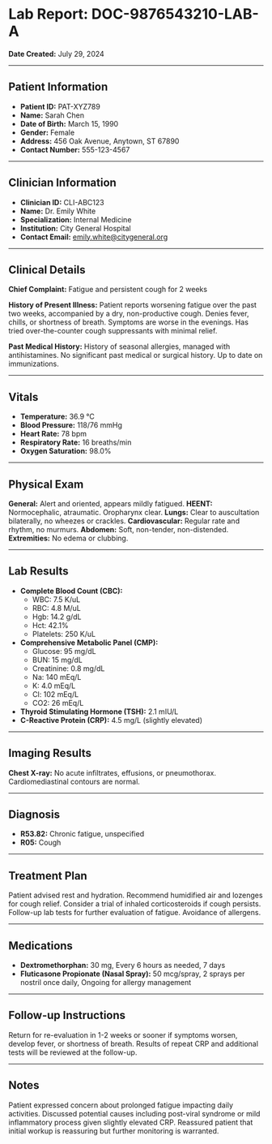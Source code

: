 # Lab Report: DOC-9876543210-LAB-A

**Date Created:** July 29, 2024

---

## Patient Information

*   **Patient ID:** PAT-XYZ789
*   **Name:** Sarah Chen
*   **Date of Birth:** March 15, 1990
*   **Gender:** Female
*   **Address:** 456 Oak Avenue, Anytown, ST 67890
*   **Contact Number:** 555-123-4567

---

## Clinician Information

*   **Clinician ID:** CLI-ABC123
*   **Name:** Dr. Emily White
*   **Specialization:** Internal Medicine
*   **Institution:** City General Hospital
*   **Contact Email:** emily.white@citygeneral.org

---

## Clinical Details

**Chief Complaint:** Fatigue and persistent cough for 2 weeks

**History of Present Illness:** Patient reports worsening fatigue over the past two weeks, accompanied by a dry, non-productive cough. Denies fever, chills, or shortness of breath. Symptoms are worse in the evenings. Has tried over-the-counter cough suppressants with minimal relief.

**Past Medical History:** History of seasonal allergies, managed with antihistamines. No significant past medical or surgical history. Up to date on immunizations.

---

## Vitals

*   **Temperature:** 36.9 °C
*   **Blood Pressure:** 118/76 mmHg
*   **Heart Rate:** 78 bpm
*   **Respiratory Rate:** 16 breaths/min
*   **Oxygen Saturation:** 98.0%

---

## Physical Exam

**General:** Alert and oriented, appears mildly fatigued.
**HEENT:** Normocephalic, atraumatic. Oropharynx clear.
**Lungs:** Clear to auscultation bilaterally, no wheezes or crackles.
**Cardiovascular:** Regular rate and rhythm, no murmurs.
**Abdomen:** Soft, non-tender, non-distended.
**Extremities:** No edema or clubbing.

---

## Lab Results

*   **Complete Blood Count (CBC):**
    *   WBC: 7.5 K/uL
    *   RBC: 4.8 M/uL
    *   Hgb: 14.2 g/dL
    *   Hct: 42.1%
    *   Platelets: 250 K/uL
*   **Comprehensive Metabolic Panel (CMP):**
    *   Glucose: 95 mg/dL
    *   BUN: 15 mg/dL
    *   Creatinine: 0.8 mg/dL
    *   Na: 140 mEq/L
    *   K: 4.0 mEq/L
    *   Cl: 102 mEq/L
    *   CO2: 26 mEq/L
*   **Thyroid Stimulating Hormone (TSH):** 2.1 mIU/L
*   **C-Reactive Protein (CRP):** 4.5 mg/L (slightly elevated)

---

## Imaging Results

**Chest X-ray:** No acute infiltrates, effusions, or pneumothorax. Cardiomediastinal contours are normal.

---

## Diagnosis

*   **R53.82:** Chronic fatigue, unspecified
*   **R05:** Cough

---

## Treatment Plan

Patient advised rest and hydration. Recommend humidified air and lozenges for cough relief. Consider a trial of inhaled corticosteroids if cough persists. Follow-up lab tests for further evaluation of fatigue. Avoidance of allergens.

---

## Medications

*   **Dextromethorphan:** 30 mg, Every 6 hours as needed, 7 days
*   **Fluticasone Propionate (Nasal Spray):** 50 mcg/spray, 2 sprays per nostril once daily, Ongoing for allergy management

---

## Follow-up Instructions

Return for re-evaluation in 1-2 weeks or sooner if symptoms worsen, develop fever, or shortness of breath. Results of repeat CRP and additional tests will be reviewed at the follow-up.

---

## Notes

Patient expressed concern about prolonged fatigue impacting daily activities. Discussed potential causes including post-viral syndrome or mild inflammatory process given slightly elevated CRP. Reassured patient that initial workup is reassuring but further monitoring is warranted.